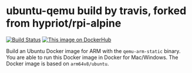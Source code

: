 # ubuntu-qemu build by travis, forked from hypriot/rpi-alpine
[![Build Status](https://travis-ci.org/dibrz/ubuntu-qemu.svg?branch=master)](https://travis-ci.org/dibrz/ubuntu-qemu)
[![This image on DockerHub](https://img.shields.io/docker/pulls/dibrz/ubuntu-qemu.svg)](https://hub.docker.com/r/dibrz/ubuntu-qemu/)

Build an Ubuntu Docker image for ARM with the `qemu-arm-static` binary.
You are able to run this Docker image in Docker for Mac/Windows.
The Docker image is based on `arm64v8/ubuntu`.

